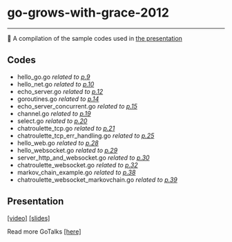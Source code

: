 # go-grows-with-grace-2012

---

:book: A compilation of the sample codes used in [the presentation](https://talks.golang.org/2012/chat.slide#1)

## Codes

- hello_go.go *related to [p.9](https://talks.golang.org/2012/chat.slide#9)*
- hello_net.go *related to [p.10](https://talks.golang.org/2012/chat.slide#10)*
- echo_server.go *related to [p.12](https://talks.golang.org/2012/chat.slide#12)*
- goroutines.go *related to [p.14](https://talks.golang.org/2012/chat.slide#14)*
- echo_server_concurrent.go *related to [p.15](https://talks.golang.org/2012/chat.slide#15)*
- channel.go  *related to [p.19](https://talks.golang.org/2012/chat.slide#19)*
- select.go *related to [p.20](https://talks.golang.org/2012/chat.slide#20)*
- chatroulette_tcp.go *related to [p.21](https://talks.golang.org/2012/chat.slide#21)*
- chatroulette_tcp_err_handling.go *related to [p.25](https://talks.golang.org/2012/chat.slide#25)*
- hello_web.go *related to [p.28](https://talks.golang.org/2012/chat.slide#28)*
- hello_websocket.go *related to [p.29](https://talks.golang.org/2012/chat.slide#29)*
- server_http_and_websocket.go *related to [p.30](https://talks.golang.org/2012/chat.slide#30)*
- chatroulette_websocket.go *related to [p.32](https://talks.golang.org/2012/chat.slide#32)*
- markov_chain_example.go *related to [p.38](https://talks.golang.org/2012/chat.slide#38)*
- chatroulette_websocket_markovchain.go *related to [p.39](https://talks.golang.org/2012/chat.slide#39)*

## Presentation

[[video]](http://vimeo.com/53221560) [[slides]](http://talks.golang.org/2012/chat.slide)

Read more GoTalks [[here]](https://github.com/golang/go/wiki/GoTalks)

